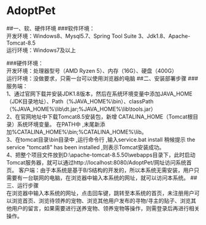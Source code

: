 # AdoptPet
##一、软、硬件环境 
###软件环境：   
开发环境：Windows8、Mysql5.7、Spring Tool Suite 3、Jdk1.8、Apache-Tomcat-8.5  
运行环境：Windows7及以上  

###硬件环境：   
开发环境：处理器型号（AMD Ryzen 5）、内存（16G）、硬盘（400G）  
运行环境：没做要求，只需一台可以使用浏览器的电脑 
##二、安装部署步骤 
###服务端：  
1、通过官网下载并安装JDK1.8版本，然后在系统环境变量中添加JAVA_HOME（JDK目录地址）、Path（%JAVA_HOME%\bin）、classPath（%JAVA_HOME%\lib\dt.jar;%JAVA_HOME%\lib\tools.jar）  
2、在官网地址中下载Tomcat8.5安装包，新增 CATALINA_HOME（Tomcat根目录）系统环境变量。 在PATH中 ,末尾新添加%CATALINA_HOME%\bin;%CATALINA_HOME%\lib。   
3、在tomcat目录\bin目录中 ,运行命令行 ,输入service.bat install 稍候提示 the service "tomcat8" has been installed ,则表示Tomcat安装成功。   
4、把整个项目文件放到D:\apache-tomcat-8.5.50\webapps目录下，此时启动Tomcat服务器，就可以通过http://localhost:8080/AdoptPet/网址访问系统首页。 客户端：由于本系统是基于B/S结构的开发的，所以本系统无需安装，用户只需要有一台联网的电脑，在浏览器中输入本系统的网址，就可以访问本系统。 
##三、运行步骤  
在浏览器中输入本系统的网址，点击回车键，跳转至本系统的首页，未注册用户可以浏览首页、浏览待领养的宠物、浏览其他用户发布的寻物/寻主的贴子、浏览其他用户的留言，如果需要进行送养宠物、领养宠物等操作，则需登录后再进行相关操作。
